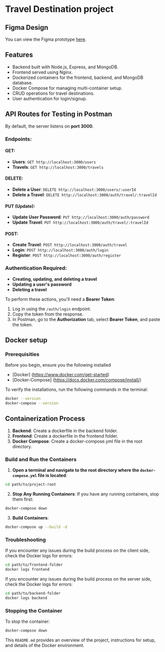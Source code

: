 # Travel Destination project

## Figma Design

You can view the Figma prototype <a href="https://www.figma.com/design/CcbkZ3X8qdqRTn1q9cL8c9/Travel-Destination-Project?node-id=0-1&t=vSczKiC8VEynPsZE-1" target="_blank">here</a>. 

## Features
- Backend built with Node.js, Express, and MongoDB.
- Frontend served using Nginx.
- Dockerized containers for the frontend, backend, and MongoDB database.
- Docker Compose for managing multi-container setup.
- CRUD operations for travel destinations.
- User authentication for login/signup.

## API Routes for Testing in Postman

By default, the server listens on **port 3000**.

### Endpoints:

#### **GET**:
- **Users**: `GET http://localhost:3000/users`
- **Travels**: `GET http://localhost:3000/travels`

#### **DELETE**:
- **Delete a User**: `DELETE http://localhost:3000/users/:userId`
- **Delete a Travel**: `DELETE http://localhost:3000/auth/travel/:travelId`

#### **PUT** (Update):
- **Update User Password**: `PUT http://localhost:3000/auth/password`
- **Update Travel**: `PUT http://localhost:3000/auth/travel/:travelId`

#### **POST**:
- **Create Travel**: `POST http://localhost:3000/auth/travel`
- **Login**: `POST http://localhost:3000/auth/login`
- **Register**: `POST http://localhost:3000/auth/register`

### Authentication Required:
- **Creating, updating, and deleting a travel**
- **Updating a user's password**
- **Deleting a travel**

To perform these actions, you'll need a **Bearer Token**:
1. Log in using the `/auth/login` endpoint.
2. Copy the token from the response.
3. In Postman, go to the **Authorization** tab, select **Bearer Token**, and paste the token.



## Docker setup

### Prerequisities

Before you begin, ensure you the following installed 

- [Docker] (https://www.docker.com/get-started)
- [Docker-Compose] (https://docs.docker.com/compose/install/)

To verify the installations, run the following commands in the terminal:

``` bash
docker --version
docker-compose --version
```

## Containerization Process

1. **Backend**: Create a dockerfile in the backend folder.
2. **Frontend**: Create a dockerfile in the frontend folder.
3. **Docker Compose**: Create a docker-compose.yml file in the root directory.
   
### Build and Run the Containers

1. **Open a terminal and navigate to the root directory where the `docker-compose.yml` file is located**:

``` bash
cd path/to/project-root
```

2. **Stop Any Running Containers**:
If you have any running containers, stop them first:

``` bash
docker-compose down
```

3. **Build Containers**:
``` bash
docker-compose up --build -d
```

### Troubleshooting
If you encounter any issues during the build process on the client side, check the Docker logs for errors:
``` bash
cd path/to/frontend-folder
docker logs frontend
```

If you encounter any issues during the build process on the server side, check the Docker logs for errors:
``` bash
cd path/to/backend-folder
docker logs backend
```

### Stopping the Container
To stop the container:
``` bash
docker-compose down
```

This `README.md` provides an overview of the project, instructions for setup, and details of the Docker environment.

